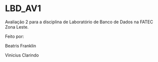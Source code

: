 # LBD_AV1
 
Avaliação 2 para a disciplina de Laboratório de Banco de Dados na FATEC Zona Leste.

Feito por:

Beatris Franklin

Vinicius Clarindo
